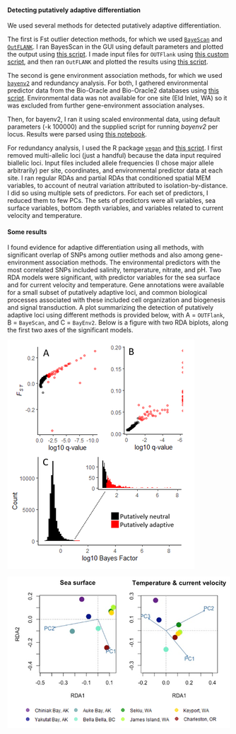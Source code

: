 #### Detecting putatively adaptive differentiation

We used several methods for detected putatively adaptive differentiation.

The first is Fst outlier detection methods, for which we used [``BayeScan``](http://cmpg.unibe.ch/software/BayeScan/) and [``OutFLANK``](http://rstudio-pubs-static.s3.amazonaws.com/305384_9aee1c1046394fb9bd8e449453d72847.html). I ran BayesScan in the GUI using default parameters and plotted the output using [this script](https://github.com/nclowell/SeaCukes/blob/master/4_detecting_adaptive_differentiation/plot_bayescan.R). I made input files for ``OUTFlank`` using [this custom script](https://github.com/nclowell/RAD_sea_cucumbers/blob/master/4_detecting_adaptive_differentiation/convert_genepop_to_outflank_inputs.py), and then ran ``OutFLANK`` and plotted the results using [this script](https://github.com/nclowell/SeaCukes/blob/master/4_detecting_adaptive_differentiation/OutFLANK.R).

The second is gene environment association methods, for which we used [``bayenv2``](https://gcbias.org/bayenv/) and redundancy analysis. For both, I gathered environmental predictor data from the Bio-Oracle and Bio-Oracle2 databases using [this script](https://github.com/nclowell/SeaCukes/blob/master/4_detecting_adaptive_differentiation/access_biooracle_for_env_predictors.R). Environmental data was not available for one site (Eld Inlet, WA) so it was excluded from further gene-environment association analyses. 

Then, for bayenv2, I ran it using scaled environmental data, using default parameters (-k 100000) and the supplied script for running *bayenv2* per locus. Results were parsed using [this notebook](https://github.com/nclowell/SeaCukes/blob/master/4_detecting_adaptive_differentiation/parsing_bayenv2_results.ipynb).

For redundancy analysis, I used the R package [``vegan``](https://cran.r-project.org/web/packages/vegan/index.html) and [this script](https://github.com/nclowell/SeaCukes/blob/master/4_detecting_adaptive_differentiation/RDA.R). I first removed multi-allelic loci (just a handful) because the data input required biallelic loci. Input files included allele frequencies (I chose major allele arbitrarily) per site, coordinates, and environmental predictor data at each site. I ran regular RDAs and partial RDAs that conditioned spatial MEM variables, to account of neutral variation attributed to isolation-by-distance. I did so using multiple sets of predictors. For each set of predictors, I reduced them to few PCs. The sets of predictors were all variables, sea surface variables, bottom depth variables, and variables related to current velocity and temperature.

#### Some results

I found evidence for adaptive differentiation using all methods, with significant overlap of SNPs among outlier methods and also among gene-environment association methods. The environmental predictors with the most correlated SNPs included salinity, temperature, nitrate, and pH. Two RDA models were significant, with predictor variables for the sea surface and for current velocity and temperature. Gene annotations were available for a small subset of putatively adaptive loci, and common biological processes associated with these included cell organization and biogenesis and signal transduction. A plot summarizing the detection of putatively adaptive loci using different methods is provided below, with A = ``OUTFlank``, B = ``BayeScan``, and C = ``BayEnv2``. Below is a figure with two RDA biplots, along the first two axes of the significant models.

![putadapt](https://github.com/nclowell/RAD_sea_cucumbers/blob/master/imgs/putadapt_sum.PNG?raw=true)

![rda](https://github.com/nclowell/RAD_sea_cucumbers/blob/master/imgs/rda_biplots.PNG?raw=true)